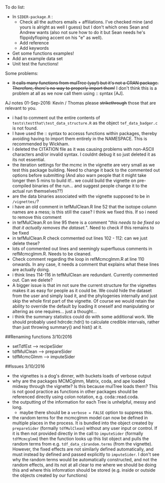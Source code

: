 To do list:
 * In `SIDER-package.R` :
    * Check all the authors emails + affiliations. I've checked mine (and yours is alright as well I guess) but I don't which ones Sean and Andrew wants (also not sure how to do it but Sean needs he's flippidyfloping accent on his "e" as well).
    * Add reference
    * Add keywords
 * Get some functions examples!
 * Add an example data set
 * Unit test the functions!


Some problems:
 * ~~It calls many functions from mulTree (yay!) but it's not a CRAN package. Therefore, there's no way to properly import them!~~ I don't think this is a problem at all as we now call them using :: syntax [AJ].
 
 AJ notes 01-Sep-2016: Kevin / Thomas please ~~strikethrough~~ those that are relevant to you.
 * i had to comment out the entire contents of `tests\testthat\test_data_structure.R` as the object `tef_data_badger.c` is not found.
 * I have used the :: syntax to accesss functions within packages, thereby avoiding having to import them entirely in the NAMESPACE. This is recommended by Wickham.
 * I deleted the CITATION file as it was causing problems with non-ASCII characters and/or invalid syntax. I couldnt debug it so just deleted it as its not essential.
 * the iteration settings for the mcmc in the vignette are very small as we test this package building. Need to change it back to the commented out options before submitting (And also warn people that it might take longer then 5 mins to build it!.. we could build the vignette on pre-compiled binaries of the run... and suggest people change it to the actual run themselves??)
 * are the data binaries associated with the vignette supposed to be in `/vignettes/`? 
 * i have an old comment in tefMulClean.R line 52 that the isotope column names are a mess; is this still the case? I think we fixed this. If so i need to remove this comment
 * in tefMulClean.R on line 95 there is a comment "_this needs to be fixed so that it actually removes the dataset._". Need to check if this remains to be fixed
 * in tefMulClean.R check commented out lines 102 - 112: can we just delete these?
 * lots of commented out lines and seemingly superfluous comments in refMcmcglmm.R. Needs to be cleaned.
 * Check comment regarding the loop in refMcmcglmm.R at line 110 onwards. In any case, it needs a comment that explains what these lines are actually doing.
 * i think lines 114-116 in tefMulClean are redundant. Currently commented out. Can we delete?
 * A bigger issue is that im not sure the current structure for the vignettes makes it as easy for people as it could be. We could hide the dataset from the user and simply load it, and the phylogenies internally and just skip the whole first part of the vignette. Of course we would retain the ability to override the default by loading it oneself and manipulating or altering as one requires... just a thought...
 * i think the summary statistics could do with some additional work. We should probably used hdrcde::hdr() to calculate credible intervals, rather than just throwing summary() and hist() at it.
 
 ##Renaming functions 3/10/2016
 * setTdfEst -->   recipeSider
 * tdfMulClean --> prepareSider
 * tdfMcmcGlmm --> imputeSider
 
 ##Issues 3/10/2016
 * the vignettes is a dog's dinner, with buckets loads of verbose output
 * why are the packages MCMCglmm, Matrix, coda, and ape loaded midway through the vignette? Is this because mulTree loads them? This is not good practice as functions in other packages should be referenced directly using colon notation, e.g. coda::read.coda.
 * the outputting of the information for each Tree is unhelpful, messy and long.
    * maybe there should be a `verbose = FALSE` option to suppress this.
 * the random terms for the mcmcglmm model can now be defined in multiple places in the process. It is bundled into the object created by `prepareSider` (formally `tdfMulClean`) without any user input or control. If it is then not provided directly in the call to `imputeSider` (formally `tdfMcmcglmm`) then the function looks up this list object and pulls the random terms from e.g. `tdf_data_c$random.terms` (from the vignette). However, the fixed effects are not similarly defined automatically, and must instead by defined and passed explicitly to `imputeSider`. I don't see why the random terms would be automatically constructed, and not the random effects, and its not at all clear to me where we should be doing this and where this infomration should be stored (e.g. inside or outside the objects created by our functions)
 
 
 
 
